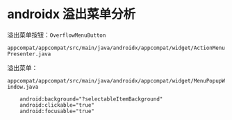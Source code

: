 # androidx 溢出菜单分析

溢出菜单按钮：`OverflowMenuButton`

`appcompat/appcompat/src/main/java/androidx/appcompat/widget/ActionMenuPresenter.java`

溢出菜单：

`appcompat/appcompat/src/main/java/androidx/appcompat/widget/MenuPopupWindow.java`

```
    android:background="?selectableItemBackground"
    android:clickable="true"
    android:focusable="true"
```
